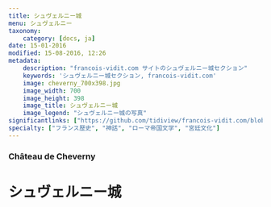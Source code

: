 ```yaml
---
title: シュヴェルニー城
menu: シュヴェルニー
taxonomy:
    category: [docs, ja]
date: 15-01-2016
modified: 15-08-2016, 12:26
metadata:
    description: "francois-vidit.com サイトのシュヴェルニー城セクション"
    keywords: 'シュヴェルニー城セクション, francois-vidit.com'
    image: cheverny_700x398.jpg
    image_width: 700
    image_height: 398
    image_title: シュヴェルニー城
    image_legend: "シュヴェルニー城の写真"
significantlinks: ["https://github.com/tidiview/francois-vidit.com/blob/develop/user/sites/docs/pages/01.reference/chateaux-de-la-loire/cheverny/chapter.ja.md"]
specialty: ["フランス歴史", "神話", "ローマ帝国文学", "宮廷文化"]
---
```

### Château de Cheverny

# シュヴェルニー城